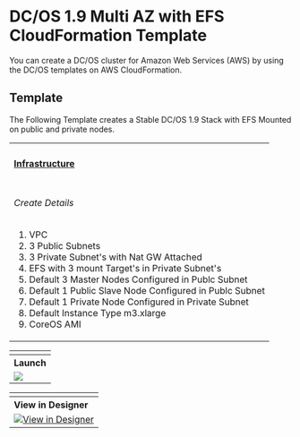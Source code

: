 # DC/OS 1.9 Multi AZ with EFS CloudFormation Template

You can create a DC/OS cluster for Amazon Web Services (AWS) by using the DC/OS templates on AWS CloudFormation.

## Template
The Following Template creates a Stable DC/OS 1.9 Stack with EFS Mounted on public and private nodes.

<table width="100%">
    <tr>
        <th align="left" colspan="2"><h4><a href="https://github.com/ali-shaikh1190/awsomesos/blob/master/cloudformation/multi-master-multi-az-efs.yaml">Infrastructure</a></h4></th>
    </tr>
    <tr>
        <td>
            <h6>Create Details</h6>
            <ol>
             <li> VPC</li>
             <li> 3 Public Subnets</li>
             <li> 3 Private Subnet's with Nat GW Attached</li>
             <li> EFS with 3 mount Target's in Private Subnet's</li>
             <li> Default 3 Master Nodes Configured in Publc Subnet</li>
             <li> Default 1 Public Slave Node Configured in Publc Subnet</li>
             <li> Default 1 Private Node Configured in Private Subnet</li>
             <li> Default Instance Type m3.xlarge</li>
             <li> CoreOS AMI</li>
             </ol>
          </td>
   </tr>
 </table>
 
<table width="100%">
          <tr>
            <td>
            </tr>
                <tr>
                    <th align="left">Launch</th>
                </tr>
                <tr>
                    <td>
                        <a href="https://console.aws.amazon.com/cloudformation/home?#/stacks/new?&templateURL=https://s3-ap-southeast-1.amazonaws.com/uploads-ap.hipchat.com/6719/959520/fyktDVxNzfN32Hm/multi-master-multi-az-efs.json" target="_blank"><img src="https://s3.amazonaws.com/cloudformation-examples/cloudformation-launch-stack.png"></a>
                    </td>
                </tr >
 </table>
 
<table width="100"%>
           <td >
                <tr>
                    <th align="left">View in Designer</th>
                </tr>
                <tr>
                    <td >
                        <a href="https://console.aws.amazon.com/cloudformation/designer/home?region=us-east-1&templateURL=https://s3-ap-southeast-1.amazonaws.com/uploads-ap.hipchat.com/6719/959520/fyktDVxNzfN32Hm/multi-master-multi-az-efs.json" target="_blank"><img src="https://s3-ap-southeast-1.amazonaws.com/uploads-ap.hipchat.com/6719/959520/BSe6syEHbZP8Yhw/template1-designer.png" width:40% alt="View in Designer"></a>
                    </td>
               </tr>
</table>

